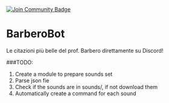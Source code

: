 <a href="https://discord.gg/Jw4dvRV933"><img src="https://img.shields.io/discord/733027681184251937.svg?style=flat&label=Join%20Community&color=7289DA" alt="Join Community Badge"/></a>
# BarberoBot
Le citazioni più belle del prof. Barbero direttamente su Discord!

###TODO:
1) Create a module to prepare sounds set
2) Parse json fie
3) Check if the sounds are in sounds/, if not download them
4) Automatically create a command for each sound
